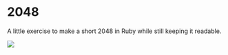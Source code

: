 # 2048

A little exercise to make a short 2048 in Ruby while still keeping it readable.

![](https://dl-web.dropbox.com/get/Screenshots/Screenshot%202015-04-28%2009.00.52.png?_subject_uid=14804706&w=AABOev1j4fArDlMYP9a-usYVm9_sLWzDef3bIUlAm2q-2A)
